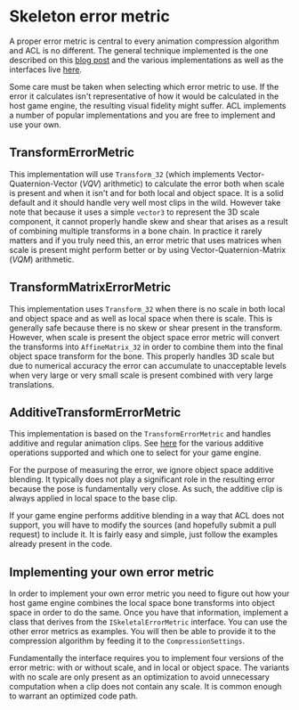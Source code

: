 # Skeleton error metric

A proper error metric is central to every animation compression algorithm and ACL is no different. The general technique implemented is the one described on this [blog post](http://nfrechette.github.io/2016/11/01/anim_compression_accuracy/) and the various implementations as well as the interfaces live [here](../includes/acl/compression/skeleton_error_metric.h).

Some care must be taken when selecting which error metric to use. If the error it calculates isn't representative of how it would be calculated in the host game engine, the resulting visual fidelity might suffer. ACL implements a number of popular implementations and you are free to implement and use your own.

## TransformErrorMetric

This implementation will use `Transform_32` (which implements Vector-Quaternion-Vector (*VQV*) arithmetic) to calculate the error both when scale is present and when it isn't and for both local and object space. It is a solid default and it should handle very well most clips in the wild. However take note that because it uses a simple `vector3` to represent the 3D scale component, it cannot properly handle skew and shear that arises as a result of combining multiple transforms in a bone chain. In practice it rarely matters and if you truly need this, an error metric that uses matrices when scale is present might perform better or by using Vector-Quaternion-Matrix (*VQM*) arithmetic.

## TransformMatrixErrorMetric

This implementation uses `Transform_32` when there is no scale in both local and object space and as well as local space when there is scale. This is generally safe because there is no skew or shear present in the transform. However, when scale is present the object space error metric will convert the transforms into `AffineMatrix_32` in order to combine them into the final object space transform for the bone. This properly handles 3D scale but due to numerical accuracy the error can accumulate to unacceptable levels when very large or very small scale is present combined with very large translations.

## AdditiveTransformErrorMetric

This implementation is based on the `TransformErrorMetric` and handles additive and regular animation clips. See [here](additive_clips.md) for the various additive operations supported and which one to select for your game engine.

For the purpose of measuring the error, we ignore object space additive blending. It typically does not play a significant role in the resulting error because the pose is fundamentally very close. As such, the additive clip is always applied in local space to the base clip.

If your game engine performs additive blending in a way that ACL does not support, you will have to modify the sources (and hopefully submit a pull request) to include it. It is fairly easy and simple, just follow the examples already present in the code.

## Implementing your own error metric

In order to implement your own error metric you need to figure out how your host game engine combines the local space bone transforms into object space in order to do the same. Once you have that information, implement a class that derives from the `ISkeletalErrorMetric` interface. You can use the other error metrics as examples. You will then be able to provide it to the compression algorithm by feeding it to the `CompressionSettings`.

Fundamentally the interface requires you to implement four versions of the error metric: with or without scale, and in local or object space. The variants with no scale are only present as an optimization to avoid unnecessary computation when a clip does not contain any scale. It is common enough to warrant an optimized code path.
